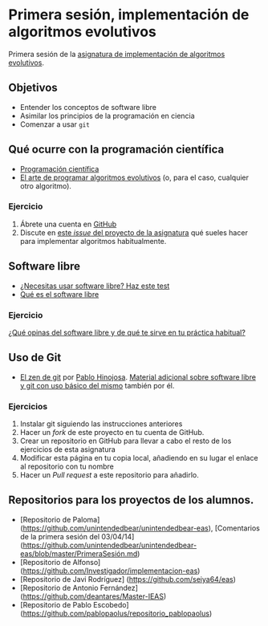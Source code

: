 # Primera sesión, implementación de algoritmos evolutivos

Primera sesión de la [asignatura de implementación de algoritmos evolutivos](README.md). 

## Objetivos

* Entender los conceptos de software libre
* Asimilar los principios de la programación en ciencia
* Comenzar a usar `git` 

## Qué ocurre con la programación científica

* [Programación científica](http://phdcomics.com/comics/archive.php?comicid=1692)
* [El arte de programar algoritmos evolutivos](http://issuu.com/jjmerelo/docs/art-ecp-ecta13) (o, para el caso, cualquier otro algoritmo).

### Ejercicio

1. Ábrete una cuenta en [GitHub](http://github.com)
2. Discute en [este *issue* del proyecto de la asignatura](https://github.com/JJ/implementacion-eas/issues/1) qué sueles hacer para implementar algoritmos habitualmente. 

## Software libre

* [¿Necesitas usar software libre? Haz este test](http://www.slideshare.net/jjmerelo/necesitas-a-la-oficina-de-software-libre-de-la) 
* [Qué es el software libre](https://www.gnu.org/philosophy/free-sw.es.html)

### Ejercicio

[¿Qué opinas del software libre y de qué te sirve en tu práctica habitual?](https://github.com/JJ/implementacion-eas/issues/2)

## Uso de Git

* [El zen de git](http://www.psicobyte.com/descargas/ZenDeGit.pdf) por [Pablo Hinojosa](http://psicobyte.github.io). [Material adicional sobre software libre y git con uso básico del mismo](https://github.com/oslugr/curso-git/blob/master/texto/uso_basico.md) también por él. 

### Ejercicios

1. Instalar git siguiendo las instrucciones anteriores
2. Hacer un *fork* de este proyecto en tu cuenta de GitHub.
3. Crear un repositorio en GitHub para llevar a cabo el resto de los ejercicios de esta asignatura
4. Modificar esta página en tu copia local, añadiendo en su lugar el enlace al repositorio con tu nombre
5. Hacer un *Pull request* a este repositorio para añadirlo.

## Repositorios para los proyectos de los alumnos.

* [Repositorio de Paloma] (https://github.com/unintendedbear/unintendedbear-eas), [Comentarios de la primera sesión del 03/04/14] (https://github.com/unintendedbear/unintendedbear-eas/blob/master/PrimeraSesión.md)
* [Repositorio de Alfonso] (https://github.com/Investigador/implementacion-eas)
* [Repositorio de Javi Rodríguez] (https://github.com/seiya64/eas)
* [Repositorio de Antonio Fernández] (https://github.com/deantares/Master-IEAS)
* [Repositorio de Pablo Escobedo] (https://github.com/pablopaolus/repositorio_pablopaolus)
